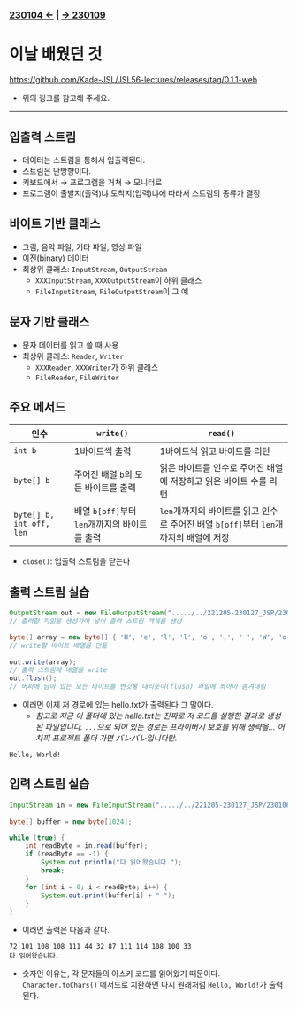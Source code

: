 ﻿#
### [230104 ←](../../221205-230127_JSP/230104/) | [→ 230109](../../221205-230127_JSP/230109/)

# 이날 배웠던 것

<https://github.com/Kade-JSL/JSL56-lectures/releases/tag/0.1.1-web>

- 위의 링크를 참고해 주세요.

---

## 입출력 스트림

- 데이터는 스트림을 통해서 입출력된다.
- 스트림은 단방향이다.
- 키보드에서 → 프로그램을 거쳐 → 모니터로
- 프로그램이 출발지(출력)냐 도착지(입력)냐에 따라서 스트림의 종류가 결정

## 바이트 기반 클래스

- 그림, 음악 파일, 기타 파일, 영상 파일
- 이진(binary) 데이터
- 최상위 클래스: `InputStream`, `OutputStream`
    - `XXXInputStream`, `XXXOutputStream`이 하위 클래스
    - `FileInputStream`, `FileOutputStream`이 그 예

## 문자 기반 클래스

- 문자 데이터를 읽고 쓸 때 사용
- 최상위 클래스: `Reader`, `Writer`
    - `XXXReader`, `XXXWriter`가 하위 클래스
    - `FileReader`, `FileWriter`

## 주요 메서드

| 인수 | `write()` | `read()` |
|---|---|---|
| `int b` | 1바이트씩 출력 | 1바이트씩 읽고 바이트를 리턴 |
| `byte[] b` | 주어진 배열 `b`의 모든 바이트를 출력 | 읽은 바이트를 인수로 주어진 배열에 저장하고 읽은 바이트 수를 리턴 |
| `byte[] b, int off, len` | 배열 `b[off]`부터 `len`개까지의 바이트를 출력 | `len`개까지의 바이트를 읽고 인수로 주어진 배열 `b[off]`부터 `len`개까지의 배열에 저장 |

- `close()`: 입출력 스트림을 닫는다

## 출력 스트림 실습

```java
OutputStream out = new FileOutputStream("...../../221205-230127_JSP/230106/hello.txt");
// 출력할 파일을 생성자에 넣어 출력 스트림 객체를 생성

byte[] array = new byte[] { 'H', 'e', 'l', 'l', 'o', ',', ' ', 'W', 'o', 'r', 'l', 'd', '!' };
// write할 바이트 배열을 만듦
		
out.write(array);
// 출력 스트림에 배열을 write
out.flush();
// 버퍼에 남아 있는 모든 바이트를 변깃물 내리듯이(flush) 파일에 쏴아아 쏟겨내림
```

- 이러면 이제 저 경로에 있는 hello.txt가 출력된다 그 말이다.
    - _참고로 지금 이 폴더에 있는 hello.txt는 진짜로 저 코드를 실행한 결과로 생성된 파일입니다. `...`으로 되어 있는 경로는 프라이버시 보호를 위해 생략을... 어차피 프로젝트 폴더 가면 バレバレ입니다만._

```
Hello, World!
```

## 입력 스트림 실습

```java
InputStream in = new FileInputStream("...../../221205-230127_JSP/230106/hello.txt");
		
byte[] buffer = new byte[1024];

while (true) {
    int readByte = in.read(buffer);
    if (readByte == -1) {
        System.out.println("다 읽어왔습니다.");
        break;
    }
    for (int i = 0; i < readByte; i++) {
        System.out.print(buffer[i] + " ");
    }
}
```

- 이러면 출력은 다음과 같다.

```
72 101 108 108 111 44 32 87 111 114 108 100 33
다 읽어왔습니다.
```

- 숫자인 이유는, 각 문자들의 아스키 코드를 읽어왔기 때문이다. `Character.toChars()` 메서드로 치환하면 다시 원래처럼 `Hello, World!`가 출력된다.
